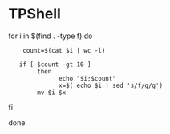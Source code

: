 TPShell
=======

for i in $(find . -type f)
do
 	
        count=$(cat $i | wc -l)
 
       if [ $count -gt 10 ]
            then 
                  echo "$i;$count"
                  x=$( echo $i | sed 's/f/g/g')
            mv $i $x
fi

done  
